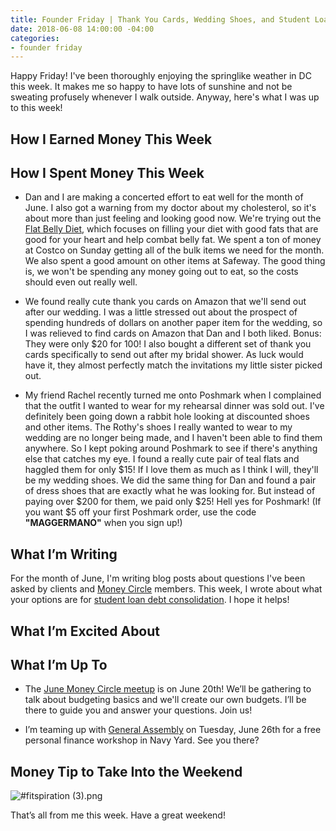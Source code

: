```yaml
---
title: Founder Friday | Thank You Cards, Wedding Shoes, and Student Loan Consolidation
date: 2018-06-08 14:00:00 -04:00
categories:
- founder friday
---
```


Happy Friday! I've been thoroughly enjoying the springlike weather in DC this week. It makes me so happy to have lots of sunshine and not be sweating profusely whenever I walk outside. Anyway, here's what I was up to this week!

## How I Earned Money This Week

## How I Spent Money This Week

* Dan and I are making a concerted effort to eat well for the month of June. I also got a warning from my doctor about my cholesterol, so it's about more than just feeling and looking good now. We're trying out the [Flat Belly Diet](https://www.amazon.com/Flat-Belly-Diet-Liz-Vaccariello/dp/1250013356), which focuses on filling your diet with good fats that are good for your heart and help combat belly fat. We spent a ton of money at Costco on Sunday getting all of the bulk items we need for the month. We also spent a good amount on other items at Safeway. The good thing is, we won't be spending any money going out to eat, so the costs should even out really well.

* We found really cute thank you cards on Amazon that we'll send out after our wedding. I was a little stressed out about the prospect of spending hundreds of dollars on another paper item for the wedding, so I was relieved to find cards on Amazon that Dan and I both liked. Bonus: They were only $20 for 100! I also bought a different set of thank you cards specifically to send out after my bridal shower. As luck would have it, they almost perfectly match the invitations my little sister picked out.

* My friend Rachel recently turned me onto Poshmark when I complained that the outfit I wanted to wear for my rehearsal dinner was sold out. I've definitely been going down a rabbit hole looking at discounted shoes and other items. The Rothy's shoes I really wanted to wear to my wedding are no longer being made, and I haven't been able to find them anywhere. So I kept poking around Poshmark to see if there's anything else that catches my eye. I found a really cute pair of teal flats and haggled them for only $15! If I love them as much as I think I will, they'll be my wedding shoes. We did the same thing for Dan and found a pair of dress shoes that are exactly what he was looking for. But instead of paying over $200 for them, we paid only $25! Hell yes for Poshmark! (If you want $5 off your first Poshmark order, use the code **"MAGGERMANO"** when you sign up!)

## What I’m Writing

For the month of June, I'm writing blog posts about questions I've been asked by clients and [Money Circle](https://www.maggiegermano.com/moneycircle/) members. This week, I wrote about what your options are for [student loan debt consolidation](https://www.maggiegermano.com/blog/what-are-my-options-for-student-loan-consolidation/). I hope it helps!

## What I’m Excited About

## What I’m Up To

* The [June Money Circle meetup](https://www.maggiegermano.com/events/how-to-make-a-budget/) is on June 20th! We’ll be gathering to talk about budgeting basics and we'll create our own budgets. I’ll be there to guide you and answer your questions. Join us!

* I’m teaming up with [General Assembly](https://generalassemb.ly/education/mo-money-mo-worries-get-financially-savvy-in-2018/washington-dc/49127) on Tuesday, June 26th for a free personal finance workshop in Navy Yard. See you there?

## Money Tip to Take Into the Weekend

![#fitspiration (3).png](/uploads/%23fitspiration%20(3).png)

That’s all from me this week. Have a great weekend!